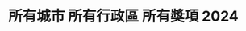 ---
title: "所有城市 所有行政區 所有獎項 2024"
keywords:
  - 美食競賽
  - 台灣美食
  - 美食精選
datePublished: "2025-06-30"
dateModified: "2025-07-01"
city: "所有城市"
district: "所有行政區"
award: "所有獎項"
year: "2024"
page: 38
count: 406

restaurants:
  - name: "食圓滿國際餐飲有限公司"
    address: ""
    phone: ""
    geo: ""
    google_map: ""
    footinder: ""
    official: "https://www.foodshop.com.tw/"
    award:
    - name: "台北國際牛肉麵節"
      year: "2024"
  - name: "愷達生醫有限公司 (Gelovery 萬家饗念)"
    address: ""
    phone: ""
    geo: ""
    google_map: ""
    footinder: ""
    official: "https://www.gelovery.com/zh"
    award:
    - name: "台北國際牛肉麵節"
      year: "2024"
  - name: "福容大飯店-台北一館"
    address: "106台北市大安區建國南路一段266號"
    phone: "0227019266"
    geo: "25.036629451697564, 121.53738803257971"
    google_map: "https://maps.app.goo.gl/GbUDKvsq5h8iAfgm7"
    footinder: ""
    official: "https://www.fullon-hotels.com.tw/tp/tw/"
    award:
    - name: "台北國際牛肉麵節"
      year: "2024"
  - name: "蔣府宴"
    address: "325桃園市龍潭區高原路891號"
    phone: "034716635"
    geo: "24.831896992213164, 121.18647271201995"
    google_map: "https://maps.app.goo.gl/sJMUDtRpuuQ82bL46"
    footinder: "https://footinder.com.tw/%e6%a1%83%e5%9c%92%e5%b8%82%e9%be%8d%e6%bd%ad%e5%8d%80/59226/"
    official: "https://www.chiangfuyan.com.tw/"
    award:
    - name: "台北國際牛肉麵節"
      year: "2024"
    - name: "台北國際牛肉麵節"
      year: "2024"
  - name: "復空食品"
    address: "337桃園市大園區三民路一段538號"
    phone: "033936999"
    geo: "25.094836150811577, 121.24959832408382"
    google_map: "https://maps.app.goo.gl/KWNtgv1CFVoUrb2t9"
    footinder: "https://footinder.com.tw/%e6%a1%83%e5%9c%92%e5%b8%82%e5%a4%a7%e5%9c%92%e5%8d%80/362217/"
    official: "https://www.facebook.com/gifthut/"
    award:
    - name: "台北國際牛肉麵節"
      year: "2024"
  - name: "長榮空廚(股)公司"
    address: "337桃園市大園區航勤北路3號"
    phone: "033513333"
    geo: "25.08936789337848, 121.24888007887773"
    google_map: "https://maps.app.goo.gl/6tAZubAw5QqV2WAx5"
    footinder: ""
    official: "https://www.egsc.com.tw/"
    award:
    - name: "台北國際牛肉麵節"
      year: "2024"
  - name: "誠品行旅"
    address: "110台北市信義區菸廠路98號"
    phone: "0266262888"
    geo: "25.04458227840682, 121.56201897364893"
    google_map: "https://maps.app.goo.gl/mfRmyRW5sK5dSZCv8"
    footinder: ""
    official: "https://www.eslitehotel.com/"
    award:
    - name: "台北國際牛肉麵節"
      year: "2024"
  - name: "煜勳餐飲有限公司"
    address: ""
    phone: ""
    geo: ""
    google_map: ""
    footinder: ""
    official: ""
    award:
    - name: "台北國際牛肉麵節"
      year: "2024"
  - name: "緒食餐飲股份有限公司"
    address: ""
    phone: ""
    geo: ""
    google_map: ""
    footinder: ""
    official: ""
    award:
    - name: "台北國際牛肉麵節"
      year: "2024"
---